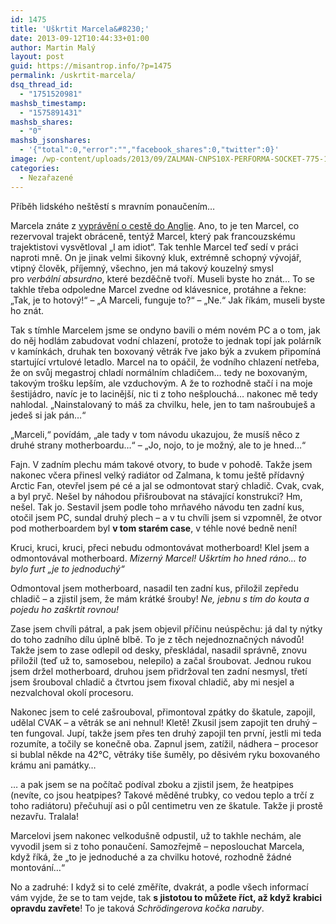 ```yaml
---
id: 1475
title: 'Uškrtit Marcela&#8230;'
date: 2013-09-12T10:44:33+01:00
author: Martin Malý
layout: post
guid: https://misantrop.info/?p=1475
permalink: /uskrtit-marcela/
dsq_thread_id:
  - "1751520981"
mashsb_timestamp:
  - "1575891431"
mashsb_shares:
  - "0"
mashsb_jsonshares:
  - '{"total":0,"error":"","facebook_shares":0,"twitter":0}'
image: /wp-content/uploads/2013/09/ZALMAN-CNPS10X-PERFORMA-SOCKET-775-1156-1366-754-939-940-AM2-AM2-AM3.jpg
categories:
  - Nezařazené
---
```

Příběh lidského neštěstí s mravním ponaučením&#8230;

<!--more-->

Marcela znáte z [vyprávění o cestě do Anglie](https://misantrop.info/osm-lidi-v-minibusu-o-medvedovi-nemluve/). Ano, to je ten Marcel, co rezervoval trajekt obráceně, tentýž Marcel, který pak francouzskému trajektistovi vysvětloval &#8222;I am idiot&#8220;. Tak tenhle Marcel teď sedí v práci naproti mně. On je jinak velmi šikovný kluk, extrémně schopný vývojář, vtipný člověk, příjemný, všechno, jen má takový kouzelný smysl pro _verbální absurdno_, které bezděčně tvoří. Museli byste ho znát&#8230; To se takhle třeba odpoledne Marcel zvedne od klávesnice, protáhne a řekne: &#8222;Tak, je to hotový!&#8220; &#8211; &#8222;A Marceli, funguje to?&#8220; &#8211; &#8222;Ne.&#8220; Jak říkám, museli byste ho znát.

Tak s tímhle Marcelem jsme se ondyno bavili o mém novém PC a o tom, jak do něj hodlám zabudovat vodní chlazení, protože to jednak topí jak polárník v kamínkách, druhak ten boxovaný větrák řve jako býk a zvukem připomíná startující vrtulové letadlo. Marcel na to opáčil, že vodního chlazení netřeba, že on svůj megastroj chladí normálním chladičem&#8230; tedy ne boxovaným, takovým trošku lepším, ale vzduchovým. A že to rozhodně stačí i na moje šestijádro, navíc je to lacinější, nic ti z toho nešplouchá&#8230; nakonec mě tedy nahlodal. &#8222;Nainstalovaný to máš za chvilku, hele, jen to tam našroubuješ a jedeš si jak pán&#8230;&#8220;

&#8222;Marceli,&#8220; povídám, &#8222;ale tady v tom návodu ukazujou, že musíš něco z druhé strany motherboardu&#8230;&#8220; &#8211; &#8222;Jo, nojo, to je možný, ale to je hned&#8230;&#8220;

Fajn. V zadním plechu mám takové otvory, to bude v pohodě. Takže jsem nakonec včera přinesl velký radiátor od Zalmana, k tomu ještě přídavný Arctic Fan, otevřel jsem pé cé a jal se odmontovat starý chladič. Cvak, cvak, a byl pryč. Nešel by náhodou přišroubovat na stávající konstrukci? Hm, nešel. Tak jo. Sestavil jsem podle toho mrňavého návodu ten zadní kus, otočil jsem PC, sundal druhý plech &#8211; a v tu chvíli jsem si vzpomněl, že otvor pod motherboardem byl **v tom starém case**, v téhle nové bedně není!

Kruci, kruci, kruci, přeci nebudu odmontovávat motherboard! Klel jsem a odmontovával motherboard. _Mizerný Marcel! Uškrtím ho hned ráno&#8230; to bylo furt &#8222;je to jednoduchý&#8220;_

Odmontoval jsem motherboard, nasadil ten zadní kus, přiložil zepředu chladič &#8211; a zjistil jsem, že mám krátké šrouby! _Ne, jebnu s tím do kouta a pojedu ho zaškrtit rovnou!_

Zase jsem chvíli pátral, a pak jsem objevil příčinu neúspěchu: já dal ty nýtky do toho zadního dílu úplně blbě. To je z těch nejednoznačných návodů! Takže jsem to zase odlepil od desky, přeskládal, nasadil správně, znovu přiložil (teď už to, samosebou, nelepilo) a začal šroubovat. Jednou rukou jsem držel motherboard, druhou jsem přidržoval ten zadní nesmysl, třetí jsem šrouboval chladič a čtvrtou jsem fixoval chladič, aby mi nesjel a nezvalchoval okolí procesoru.

Nakonec jsem to celé zašrouboval, přimontoval zpátky do škatule, zapojil, udělal CVAK &#8211; a větrák se ani nehnul! Kletě! Zkusil jsem zapojit ten druhý &#8211; ten fungoval. Jupí, takže jsem přes ten druhý zapojil ten první, jestli mi teda rozumíte, a točily se konečně oba. Zapnul jsem, zatížil, nádhera &#8211; procesor si bublal někde na 42°C, větráky tiše šuměly, po děsivém ryku boxovaného krámu ani památky&#8230;

&#8230; a pak jsem se na počítač podíval zboku a zjistil jsem, že heatpipes (nevíte, co jsou heatpipes? Takové měděné trubky, co vedou teplo a trčí z toho radiátoru) přečuhují asi o půl centimetru ven ze škatule. Takže ji prostě nezavřu. Tralala!

Marcelovi jsem nakonec velkodušně odpustil, už to takhle nechám, ale vyvodil jsem si z toho ponaučení. Samozřejmě &#8211; neposlouchat Marcela, když říká, že &#8222;to je jednoduché a za chvilku hotové, rozhodně žádné montování&#8230;&#8220;

No a zadruhé: I když si to celé změříte, dvakrát, a podle všech informací vám vyjde, že se to tam vejde, tak **s jistotou to můžete říct, až když krabici opravdu zavřete**! To je taková _Schrödingerova kočka naruby_.